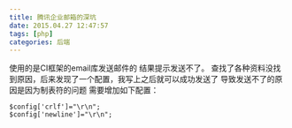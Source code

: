 ```yaml
---
title: 腾讯企业邮箱的深坑
date: 2015.04.27 12:47:57
tags: [php]
categories: 后端
---
```


使用的是CI框架的email库发送邮件的
结果提示发送不了。
查找了各种资料没找到原因，后来发现了一个配置，我写上之后就可以成功发送了
导致发送不了的原因是因为制表符的问题
需要增加如下配置：
```
$config['crlf']="\r\n";   
$config['newline']="\r\n";
```